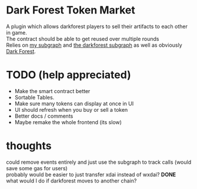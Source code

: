 # Dark Forest Token Market
A plugin which allows darkforest players to sell their artifacts to each other in game.  
The contract should be able to get reused over multiple rounds  
Relies on [my subgraph](https://github.com/ZK-farts/DF-market-subgraph) and [the darkforest subgraph](https://github.com/darkforest-eth/eth/tree/master/subgraph) as well as obviously [Dark Forest](https://github.com/darkforest-eth).  
#  TODO (help appreciated)

 -  Make the smart contract better
 -  Sortable Tables.
 - Make sure many tokens can display at once in UI
 - UI should refresh when you buy or sell a token
 - Better docs / comments
 - Maybe remake the whole frontend (its slow)  

# thoughts
could remove events entirely and just use the subgraph to track calls (would save some gas for users)  
probably would be easier to just transfer xdai instead of wxdai? **DONE**  
what would I do if darkforest moves to another chain?  

